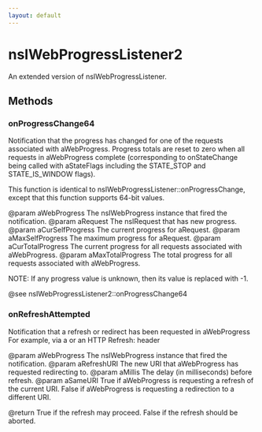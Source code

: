 ```yaml
---
layout: default
---
```


# nsIWebProgressListener2 #

An extended version of nsIWebProgressListener.


## Methods ##

### onProgressChange64 ###

Notification that the progress has changed for one of the requests
associated with aWebProgress.  Progress totals are reset to zero when all
requests in aWebProgress complete (corresponding to onStateChange being
called with aStateFlags including the STATE_STOP and STATE_IS_WINDOW
flags).

This function is identical to nsIWebProgressListener::onProgressChange,
except that this function supports 64-bit values.

@param aWebProgress
       The nsIWebProgress instance that fired the notification.
@param aRequest
       The nsIRequest that has new progress.
@param aCurSelfProgress
       The current progress for aRequest.
@param aMaxSelfProgress
       The maximum progress for aRequest.
@param aCurTotalProgress
       The current progress for all requests associated with aWebProgress.
@param aMaxTotalProgress
       The total progress for all requests associated with aWebProgress.

NOTE: If any progress value is unknown, then its value is replaced with -1.

@see nsIWebProgressListener2::onProgressChange64


### onRefreshAttempted ###

Notification that a refresh or redirect has been requested in aWebProgress
For example, via a <meta http-equiv="refresh"> or an HTTP Refresh: header

@param aWebProgress
       The nsIWebProgress instance that fired the notification.
@param aRefreshURI
       The new URI that aWebProgress has requested redirecting to.
@param aMillis
       The delay (in milliseconds) before refresh.
@param aSameURI
       True if aWebProgress is requesting a refresh of the
       current URI.
       False if aWebProgress is requesting a redirection to
       a different URI.

@return True if the refresh may proceed.
        False if the refresh should be aborted.

